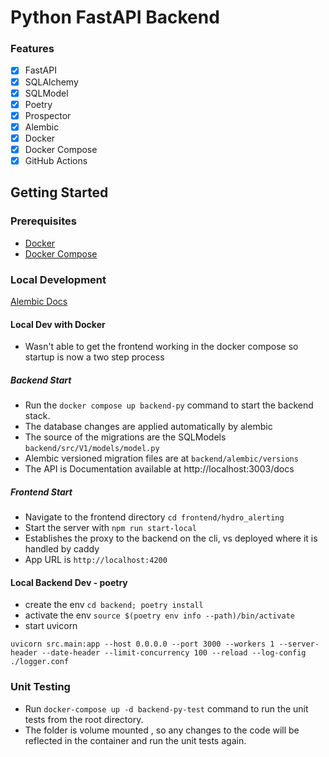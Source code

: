 # Python FastAPI Backend
### Features
- [x] FastAPI
- [x] SQLAlchemy
- [x] SQLModel
- [x] Poetry
- [x] Prospector
- [x] Alembic
- [x] Docker
- [x] Docker Compose
- [x] GitHub Actions

## Getting Started

### Prerequisites
- [Docker](https://docs.docker.com/get-docker/)
- [Docker Compose](https://docs.docker.com/compose/install/)

### Local Development

[Alembic Docs](../docs/db_migration_alembic.md)

#### Local Dev with Docker

* Wasn't able to get the frontend working in the docker compose so startup is 
  now a two step process

##### Backend Start

- Run the `docker compose up backend-py` command to start the backend stack.
- The database changes are applied automatically by alembic
- The source of the migrations are the SQLModels `backend/src/V1/models/model.py`
- Alembic versioned migration files are at `backend/alembic/versions`
- The API is Documentation available at http://localhost:3003/docs

##### Frontend Start

 - Navigate to the frontend directory `cd frontend/hydro_alerting`
 - Start the server with   `npm run start-local`
 - Establishes the proxy to the backend on the cli, vs deployed where it is handled by caddy
 - App URL is `http://localhost:4200`

#### Local Backend Dev - poetry

* create the env `cd backend; poetry install`
* activate the env `source $(poetry env info --path)/bin/activate`
* start uvicorn 

```uvicorn src.main:app --host 0.0.0.0 --port 3000 --workers 1 --server-header --date-header --limit-concurrency 100 --reload --log-config ./logger.conf```

### Unit Testing
- Run `docker-compose up -d backend-py-test` command to run the unit tests from the root directory.
- The folder is volume mounted , so any changes to the code will be reflected in the container and run the unit tests again.

